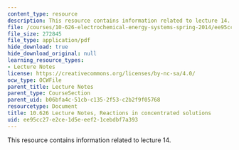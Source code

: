 ```yaml
---
content_type: resource
description: This resource contains information related to lecture 14.
file: /courses/10-626-electrochemical-energy-systems-spring-2014/ee95cc27e2ce1d5eeef21cebdbf7a393_MIT10_626S14_S11lec14.pdf
file_size: 272845
file_type: application/pdf
hide_download: true
hide_download_original: null
learning_resource_types:
- Lecture Notes
license: https://creativecommons.org/licenses/by-nc-sa/4.0/
ocw_type: OCWFile
parent_title: Lecture Notes
parent_type: CourseSection
parent_uid: b06bfa4c-51cb-c135-2f53-c2b2f9f05768
resourcetype: Document
title: 10.626 Lecture Notes, Reactions in concentrated solutions
uid: ee95cc27-e2ce-1d5e-eef2-1cebdbf7a393
---
```

This resource contains information related to lecture 14.